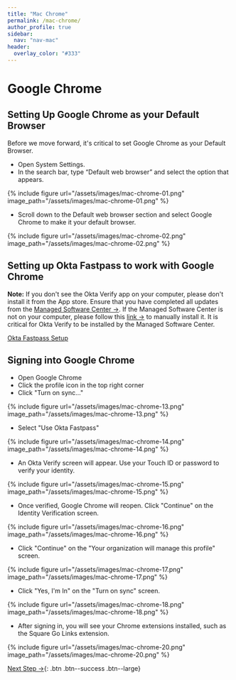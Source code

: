 ```yaml
---
title: "Mac Chrome"
permalink: /mac-chrome/
author_profile: true
sidebar:
  nav: "nav-mac"
header:
  overlay_color: "#333"
---
```

# Google Chrome

## Setting Up Google Chrome as your Default Browser
Before we move forward, it's critical to set Google Chrome as your Default Browser.
* Open System Settings. 
* In the search bar, type “Default web browser” and select the option that appears.

{% include figure url="/assets/images/mac-chrome-01.png" image_path="/assets/images/mac-chrome-01.png" %}

* Scroll down to the Default web browser section and select Google Chrome to make it your default browser.

{% include figure url="/assets/images/mac-chrome-02.png" image_path="/assets/images/mac-chrome-02.png" %}

## Setting up Okta Fastpass to work with Google Chrome

__Note:__ If you don't see the Okta Verify app on your computer, please don't install it from the App store. Ensure that you have completed all updates from the [Managed Software Center &rarr;](/mac-installs.md). If the Managed Software Center is not on your computer, please follow this [link &rarr;](/mac-mdm.md) to manually install it. It is critical for Okta Verify to be installed by the Managed Software Center.  

[Okta Fastpass Setup](/mac-okta-fastpass-page/)

## Signing into Google Chrome
* Open Google Chrome
* Click the profile icon in the top right corner
* Click "Turn on sync..."

{% include figure url="/assets/images/mac-chrome-13.png" image_path="/assets/images/mac-chrome-13.png" %}

* Select "Use Okta Fastpass"

{% include figure url="/assets/images/mac-chrome-14.png" image_path="/assets/images/mac-chrome-14.png" %}

* An Okta Verify screen will appear. Use your Touch ID or password to verify your identity.

{% include figure url="/assets/images/mac-chrome-15.png" image_path="/assets/images/mac-chrome-15.png" %}

* Once verified, Google Chrome will reopen. Click "Continue" on the Identity Verification screen.

{% include figure url="/assets/images/mac-chrome-16.png" image_path="/assets/images/mac-chrome-16.png" %}

* Click "Continue" on the "Your organization will manage this profile" screen.

{% include figure url="/assets/images/mac-chrome-17.png" image_path="/assets/images/mac-chrome-17.png" %}

* Click "Yes, I'm In" on the "Turn on sync" screen.

{% include figure url="/assets/images/mac-chrome-18.png" image_path="/assets/images/mac-chrome-18.png" %}

* After signing in, you will see your Chrome extensions installed, such as the Square Go Links extension.

{% include figure url="/assets/images/mac-chrome-20.png" image_path="/assets/images/mac-chrome-20.png" %}

[Next Step &rarr;](/mac-go/){: .btn .btn--success .btn--large}
